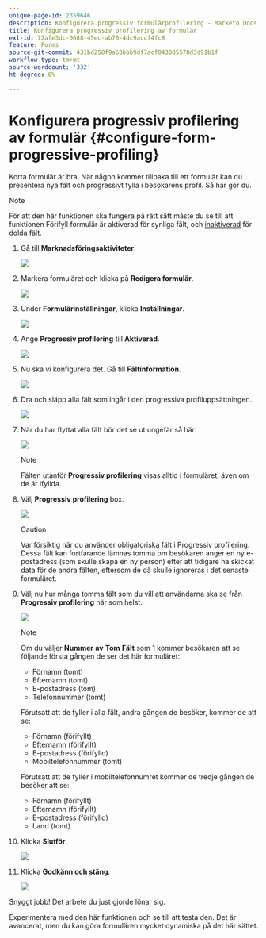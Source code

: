 ```yaml
---
unique-page-id: 2359646
description: Konfigurera progressiv formulärprofilering - Marketo Docs - Produktdokumentation
title: Konfigurera progressiv profilering av formulär
exl-id: 72afe3dc-0688-45ec-ab70-4dc9accf4fc8
feature: Forms
source-git-commit: 431bd258f9a68bbb9df7acf043085578d3d91b1f
workflow-type: tm+mt
source-wordcount: '332'
ht-degree: 0%

---
```


# Konfigurera progressiv profilering av formulär {#configure-form-progressive-profiling}

Korta formulär är bra. När någon kommer tillbaka till ett formulär kan du presentera nya fält och progressivt fylla i besökarens profil. Så här gör du.

>[!NOTE]
>
>För att den här funktionen ska fungera på rätt sätt måste du se till att funktionen Förifyll formulär är aktiverad för synliga fält, och [inaktiverad](/help/marketo/product-docs/demand-generation/forms/form-fields/disable-pre-fill-for-a-form-field.md) för dolda fält.

1. Gå till **Marknadsföringsaktiviteter**.

   ![](assets/ma-1.png)

1. Markera formuläret och klicka på **Redigera formulär**.

   ![](assets/image2014-9-15-12-3a31-3a20.png)

1. Under **Formulärinställningar**, klicka **Inställningar**.

   ![](assets/image2014-9-15-12-3a31-3a29.png)

1. Ange **Progressiv profilering** till **Aktiverad**.

   ![](assets/image2014-9-15-12-3a31-3a47.png)

1. Nu ska vi konfigurera det. Gå till **Fältinformation**.

   ![](assets/image2014-9-15-12-3a31-3a55.png)

1. Dra och släpp alla fält som ingår i den progressiva profiluppsättningen.

   ![](assets/image2014-9-15-12-3a32-3a3.png)

1. När du har flyttat alla fält bör det se ut ungefär så här:

   ![](assets/image2014-9-15-12-3a32-3a12.png)

   >[!NOTE]
   >
   >Fälten utanför **Progressiv profilering** visas alltid i formuläret, även om de är ifyllda.

1. Välj **Progressiv profilering** box.

   ![](assets/image2014-9-15-12-3a32-3a19.png)

   >[!CAUTION]
   >
   >Var försiktig när du använder obligatoriska fält i Progressiv profilering. Dessa fält kan fortfarande lämnas tomma om besökaren anger en ny e-postadress (som skulle skapa en ny person) efter att tidigare ha skickat data för de andra fälten, eftersom de då skulle ignoreras i det senaste formuläret.

1. Välj nu hur många tomma fält som du vill att användarna ska se från **Progressiv profilering** när som helst.

   ![](assets/image2014-9-15-12-3a32-3a26.png)

   >[!NOTE]
   >
   >Om du väljer **Nummer** **av** **Tom** **Fält** som 1 kommer besökaren att se följande första gången de ser det här formuläret:
   >
   >* Förnamn (tomt)
   >* Efternamn (tomt)
   >* E-postadress (tom)
   >* Telefonnummer (tomt)
   >
   >Förutsatt att de fyller i alla fält, andra gången de besöker, kommer de att se:
   >
   >* Förnamn (förifyllt)
   >* Efternamn (förifyllt)
   >* E-postadress (förifylld)
   >* Mobiltelefonnummer (tomt)
   >
   >Förutsatt att de fyller i mobiltelefonnumret kommer de tredje gången de besöker att se:
   >
   >* Förnamn (förifyllt)
   >* Efternamn (förifyllt)
   >* E-postadress (förifylld)
   >* Land (tomt)

1. Klicka **Slutför**.

   ![](assets/image2014-9-15-12-3a33-3a35.png)

1. Klicka **Godkänn och stäng**.

   ![](assets/image2014-9-15-12-3a33-3a45.png)

Snyggt jobb! Det arbete du just gjorde lönar sig.

Experimentera med den här funktionen och se till att testa den. Det är avancerat, men du kan göra formulären mycket dynamiska på det här sättet.
